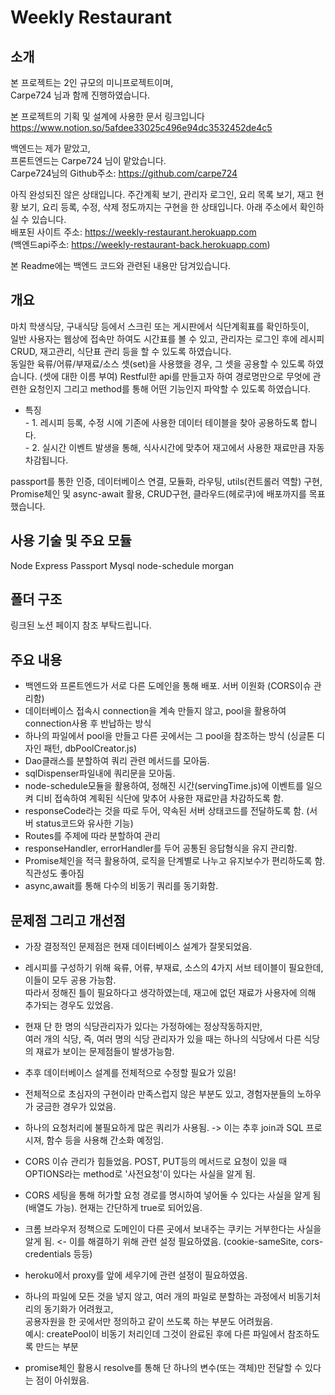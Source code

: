 # Weekly Restaurant
      
      
      
## 소개
  
본 프로젝트는 2인 규모의 미니프로젝트이며,   
Carpe724 님과 함께 진행하였습니다.   
   
본 프로젝트의 기획 및 설계에 사용한 문서 링크입니다   
https://www.notion.so/5afdee33025c496e94dc3532452de4c5    
    
백엔드는 제가 맡았고,  
프론트엔드는 Carpe724 님이 맡았습니다.   
Carpe724님의 Github주소: https://github.com/carpe724        
   
아직 완성되진 않은 상태입니다. 주간계획 보기, 관리자 로그인, 요리 목록 보기, 재고 현황 보기, 요리 등록, 수정, 삭제 정도까지는 구현을 한 상태입니다. 아래 주소에서 확인하실 수 있습니다.   
배포된 사이트 주소: https://weekly-restaurant.herokuapp.com   
(백엔드api주소: https://weekly-restaurant-back.herokuapp.com)   

본 Readme에는 백엔드 코드와 관련된 내용만 담겨있습니다.   
   
     
        
## 개요
   
마치 학생식당, 구내식당 등에서 스크린 또는 게시판에서 식단계획표를 확인하듯이,   
일반 사용자는 웹상에 접속만 하여도 시간표를 볼 수 있고, 관리자는 로그인 후에 레시피CRUD, 재고관리, 식단표 관리 등을 할 수 있도록 하였습니다.   
동일한 육류/어류/부재료/소스 셋(set)을 사용했을 경우, 그 셋을 공용할 수 있도록 하였습니다. (셋에 대한 이름 부여)
Restful한 api를 만들고자 하여 경로명만으로 무엇에 관련한 요청인지 그리고 method를 통해 어떤 기능인지 파악할 수 있도록 하였습니다.   
   
* 특징   
      - 1. 레시피 등록, 수정 시에 기존에 사용한 데이터 테이블을 찾아 공용하도록 합니다.   
      - 2. 실시간 이벤트 발생을 통해, 식사시간에 맞추어 재고에서 사용한 재료만큼 자동 차감됩니다.   
    
passport를 통한 인증, 데이터베이스 연결, 모듈화, 라우팅, utils(컨트롤러 역할) 구현, Promise체인 및 async-await 활용, CRUD구현, 클라우드(헤로쿠)에 배포까지를 목표했습니다.    
   
      
    
      
## 사용 기술 및 주요 모듈
   
Node Express Passport Mysql node-schedule morgan    
   
   
      
## 폴더 구조
  
링크된 노션 페이지 참조 부탁드립니다.   
   
   
   
## 주요 내용
  
- 백엔드와 프론트엔드가 서로 다른 도메인을 통해 배포. 서버 이원화 (CORS이슈 관리함)  
- 데이터베이스 접속시 connection을 계속 만들지 않고, pool을 활용하여 connection사용 후 반납하는 방식   
- 하나의 파일에서 pool을 만들고 다른 곳에서는 그 pool을 참조하는 방식  (싱글톤 디자인 패턴, dbPoolCreator.js)    
- Dao클래스를 분할하여 쿼리 관련 메서드를 모아둠.    
- sqlDispenser파일내에 쿼리문을 모아둠.   
- node-schedule모듈을 활용하여, 정해진 시간(servingTime.js)에 이벤트를 일으켜 디비 접속하여 계획된 식단에 맞추어 사용한 재료만큼 차감하도록 함.   
- responseCode라는 것을 따로 두어, 약속된 서버 상태코드를 전달하도록 함. (서버 status코드와 유사한 기능)   
- Routes를 주제에 따라 분할하여 관리   
- responseHandler, errorHandler를 두어 공통된 응답형식을 유지 관리함.   
- Promise체인을 적극 활용하여, 로직을 단계별로 나누고 유지보수가 편리하도록 함. 직관성도 좋아짐   
- async,await를 통해 다수의 비동기 쿼리를 동기화함.   
     
        
        
## 문제점 그리고 개선점   
    
- 가장 결정적인 문제점은 현재 데이터베이스 설계가 잘못되었음.   
- 레시피를 구성하기 위해 육류, 어류, 부재료, 소스의 4가지 서브 테이블이 필요한데, 이들이 모두 공용 가능함.   
  따라서 정해진 틀이 필요하다고 생각하였는데, 재고에 없던 재료가 사용자에 의해 추가되는 경우도 있었음.   
- 현재 단 한 명의 식당관리자가 있다는 가정하에는 정상작동하지만,   
  여러 개의 식당, 즉, 여러 명의 식당 관리자가 있을 때는 하나의 식당에서 다른 식당의 재료가 보이는 문제점들이 발생가능함.   
- 추후 데이터베이스 설계를 전체적으로 수정할 필요가 있음!   

- 전체적으로 초심자의 구현이라 만족스럽지 않은 부분도 있고, 경험자분들의 노하우가 궁금한 경우가 있었음.   
- 하나의 요청처리에 불필요하게 많은 쿼리가 사용됨. -> 이는 추후 join과 SQL 프로시져, 함수 등을 사용해 간소화 예정임.   
- CORS 이슈 관리가 힘들었음. POST, PUT등의 메서드로 요청이 있을 때 OPTIONS라는 method로 '사전요청'이 있다는 사실을 알게 됨.
- CORS 세팅을 통해 허가할 요청 경로를 명시하여 넣어둘 수 있다는 사실을 알게 됨 (배열도 가능). 현재는 간단하게 true로 되어있음.
- 크롬 브라우저 정책으로 도메인이 다른 곳에서 보내주는 쿠키는 거부한다는 사실을 알게 됨. <- 이를 해결하기 위해 관련 설정 필요하였음.
  (cookie-sameSite, cors-credentials 등등)
- heroku에서 proxy를 앞에 세우기에 관련 설정이 필요하였음.
- 하나의 파일에 모든 것을 넣지 않고, 여러 개의 파일로 분할하는 과정에서 비동기처리의 동기화가 어려웠고,   
  공용자원을 한 곳에서만 정의하고 같이 쓰도록 하는 부분도 어려웠음.   
  예시: createPool이 비동기 처리인데 그것이 완료된 후에 다른 파일에서 참조하도록 만드는 부분   
- promise체인 활용시 resolve를 통해 단 하나의 변수(또는 객체)만 전달할 수 있다는 점이 아쉬웠음.   
   
